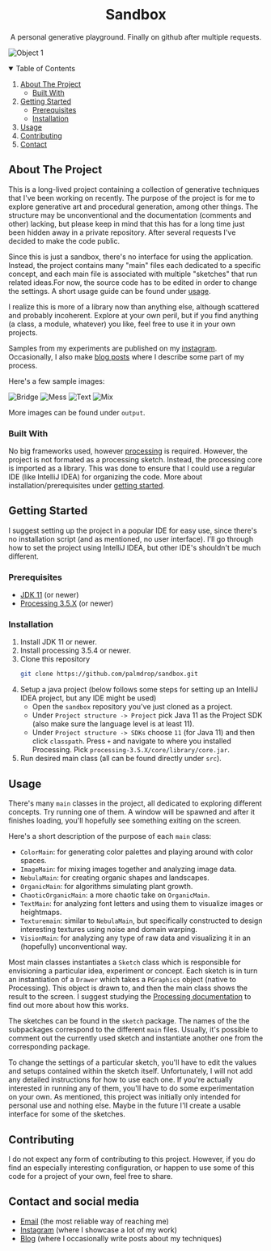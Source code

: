 <!-- PROJECT LOGO -->
<br />
<p align="center">

  <h1 align="center">Sandbox</h1>

  <p align="center">
    A personal generative playground. Finally on github after multiple requests.

  </p>
</p>

![Object 1](/output/example-texture-oo1.jpg "Digital object one")

<!-- TABLE OF CONTENTS -->
<details open="open">
  <summary>Table of Contents</summary>
  <ol>
    <li>
      <a href="#about-the-project">About The Project</a>
      <ul>
        <li><a href="#built-with">Built With</a></li>
      </ul>
    </li>
    <li>
      <a href="#getting-started">Getting Started</a>
      <ul>
        <li><a href="#prerequisites">Prerequisites</a></li>
        <li><a href="#installation">Installation</a></li>
      </ul>
    </li>
    <li><a href="#usage">Usage</a></li>
    <li><a href="#contributing">Contributing</a></li>
    <li><a href="#contact">Contact</a></li>
  </ol>
</details>

<!-- ABOUT THE PROJECT -->
## About The Project

This is a long-lived project containing a collection of generative techniques that I've been working on recently. The purpose of the project is for me to explore generative art and procedural generation, among other things. The structure may be unconventional and the documentation (comments and other) lacking, but please keep in mind that this has for a long time just been hidden away in a private repository. After several requests I've decided to make the code public. 

Since this is just a sandbox, there's no interface for using the application. Instead, the project contains many "main" files each dedicated to a specific concept, and each main file is associated with multiple "sketches" that run related ideas.For now, the source code has to be edited in order to change the settings. A short usage guide can be found under <a href="#usage">usage</a>.

I realize this is more of a library now than anything else, although scattered and probably incoherent. Explore at your own peril, but if you find anything (a class, a module, whatever) you like, feel free to use it in your own projects.

Samples from my experiments are published on my [instagram](https://www.instagram.com/palmdrop/). Occasionally, I also make [blog posts](https://palmdrop.github.io/) where I describe some part of my process.

Here's a few sample images:

![Bridge](/output/example-texture-surface1.png)
![Mess](/output/example-mess1.png)
![Text](/output/example-text1.png)
![Mix](/output/example-imagemix1.png)

More images can be found under `output`.

### Built With

No big frameworks used, however [processing](https://processing.org/) is required. However, the project is not formated as a processing sketch. Instead, the processing core is imported as a library. This was done to ensure that I could use a regular IDE (like IntelliJ IDEA) for organizing the code. More about installation/prerequisites under <a href="#getting-started">getting started</a>.

<!-- GETTING STARTED -->
## Getting Started

I suggest setting up the project in a popular IDE for easy use, since there's no installation script (and as mentioned, no user interface). I'll go through how to set the project using IntelliJ IDEA, but other IDE's shouldn't be much different. 

### Prerequisites

* [JDK 11](https://openjdk.java.net/projects/jdk/11/) (or newer)
* [Processing 3.5.X](https://processing.org/download/) (or newer)

### Installation

1. Install JDK 11 or newer.
2. Install processing 3.5.4 or newer.
3. Clone this repository
   ```sh
   git clone https://github.com/palmdrop/sandbox.git
   ```
3. Setup a java project (below follows some steps for setting up an IntelliJ IDEA project, but any IDE might be used)
    * Open the `sandbox` repository you've just cloned as a project.
    * Under `Project structure -> Project` pick Java 11 as the Project SDK (also make sure the language level is at least 11).
    * Under `Project structure -> SDKs` choose `11` (for Java 11) and then click `classpath`. Press `+` and navigate to where you installed Processing. Pick `processing-3.5.X/core/library/core.jar`. 
4. Run desired main class (all can be found directly under `src`).

<!-- USAGE EXAMPLES -->
## Usage

There's many `main` classes in the project, all dedicated to exploring different concepts. Try running one of them. A window will be spawned and after it finishes loading, you'll hopefully see something exiting on the screen. 

Here's a short description of the purpose of each `main` class:

* `ColorMain`: for generating color palettes and playing around with color spaces.
* `ImageMain`: for mixing images together and analyzing image data.
* `NebulaMain`: for creating organic shapes and landscapes.
* `OrganicMain`: for algorithms simulating plant growth.
* `ChaoticOrganicMain`: a more chaotic take on `OrganicMain`.
* `TextMain`: for analyzing font letters and using them to visualize images or heightmaps. 
* `Texturemain`: similar to `NebulaMain`, but specifically constructed to design interesting textures using noise and domain warping. 
* `VisionMain`: for analyzing any type of raw data and visualizing it in an (hopefully) unconventional way.

Most main classes instantiates a `Sketch` class which is responsible for envisioning a particular idea, experiment or concept. Each sketch is in turn an instantiation of a `Drawer` which takes a `PGraphics` object (native to Processing). This object is drawn to, and then the main class shows the result to the screen. I suggest studying the [Processing documentation](https://processing.org/reference/) to find out more about how this works.

The sketches can be found in the `sketch` package. The names of the the subpackages correspond to the different `main` files. Usually, it's possible to comment out the currently used sketch and instantiate another one from the corresponding package. 

To change the settings of a particular sketch, you'll have to edit the values and setups contained within the sketch itself. Unfortunately, I will not add any detailed instructions for how to use each one. If you're actually interested in running any of them, you'll have to do some experimentation on your own. As mentioned, this project was initially only intended for personal use and nothing else. Maybe in the future I'll create a usable interface for some of the sketches. 

<!-- CONTRIBUTING -->
## Contributing

I do not expect any form of contributing to this project. However, if you do find an especially interesting configuration, or happen to use some of this code for a project of your own, feel free to share. 

<!-- CONTACT -->
## Contact and social media

* [Email](mailto:anton@exlex.se) (the most reliable way of reaching me)
* [Instagram](https://www.instagram.com/palmdrop/) (where I showcase a lot of my work)
* [Blog](palmdrop.github.io) (where I occasionally write posts about my techniques)
